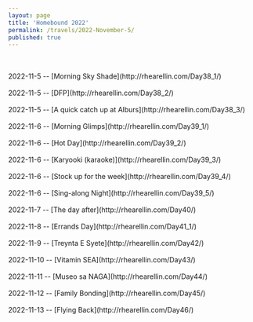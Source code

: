 ```yaml
---
layout: page
title: 'Homebound 2022'
permalink: /travels/2022-November-5/
published: true
---
```

<br>
<br>
2022-11-5 -- [Morning Sky Shade](http://rhearellin.com/Day38_1/)
<br>
<br>
2022-11-5 -- [DFP](http://rhearellin.com/Day38_2/)
<br>
<br>
2022-11-5 -- [A quick catch up at Alburs](http://rhearellin.com/Day38_3/)
<br>
<br>
2022-11-6 -- [Morning Glimps](http://rhearellin.com/Day39_1/)
<br>
<br>
2022-11-6 -- [Hot Day](http://rhearellin.com/Day39_2/)
<br>
<br>
2022-11-6 -- [Karyooki (karaoke)](http://rhearellin.com/Day39_3/)
<br>
<br>
2022-11-6 -- [Stock up for the week](http://rhearellin.com/Day39_4/)
<br>
<br>
2022-11-6 -- [Sing-along Night](http://rhearellin.com/Day39_5/)
<br>
<br>
2022-11-7 -- [The day after](http://rhearellin.com/Day40/)
<br>
<br>
2022-11-8 -- [Errands Day](http://rhearellin.com/Day41_1/)
<br>
<br>
2022-11-9 -- [Treynta E Syete](http://rhearellin.com/Day42/)
<br>
<br>
2022-11-10 -- [Vitamin SEA](http://rhearellin.com/Day43/)
<br>
<br>
2022-11-11 -- [Museo sa NAGA](http://rhearellin.com/Day44/)
<br>
<br>
2022-11-12 -- [Family Bonding](http://rhearellin.com/Day45/)
<br>
<br>
2022-11-13 -- [Flying Back](http://rhearellin.com/Day46/)

